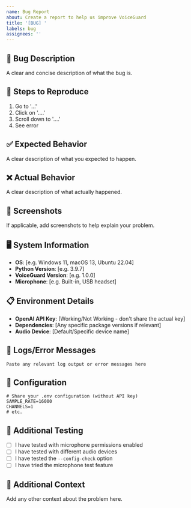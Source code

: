 ```yaml
---
name: Bug Report
about: Create a report to help us improve VoiceGuard
title: '[BUG] '
labels: bug
assignees: ''
---
```


## 🐛 Bug Description
A clear and concise description of what the bug is.

## 🔄 Steps to Reproduce
1. Go to '...'
2. Click on '....'
3. Scroll down to '....'
4. See error

## ✅ Expected Behavior
A clear description of what you expected to happen.

## ❌ Actual Behavior
A clear description of what actually happened.

## 📸 Screenshots
If applicable, add screenshots to help explain your problem.

## 🖥️ System Information
- **OS**: [e.g. Windows 11, macOS 13, Ubuntu 22.04]
- **Python Version**: [e.g. 3.9.7]
- **VoiceGuard Version**: [e.g. 1.0.0]
- **Microphone**: [e.g. Built-in, USB headset]

## 📋 Environment Details
- **OpenAI API Key**: [Working/Not Working - don't share the actual key]
- **Dependencies**: [Any specific package versions if relevant]
- **Audio Device**: [Default/Specific device name]

## 📄 Logs/Error Messages
```
Paste any relevant log output or error messages here
```

## 🔧 Configuration
```env
# Share your .env configuration (without API key)
SAMPLE_RATE=16000
CHANNELS=1
# etc.
```

## 🧪 Additional Testing
- [ ] I have tested with microphone permissions enabled
- [ ] I have tested with different audio devices
- [ ] I have tested the `--config-check` option
- [ ] I have tried the microphone test feature

## 📝 Additional Context
Add any other context about the problem here.